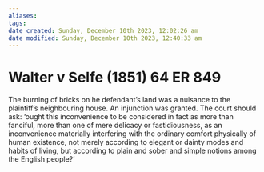 ```yaml
---
aliases: 
tags: 
date created: Sunday, December 10th 2023, 12:02:26 am
date modified: Sunday, December 10th 2023, 12:40:33 am
---
```


# Walter v Selfe (1851) 64 ER 849

The burning of bricks on he defendant’s land was a nuisance to the plaintiff’s neighbouring house. An injunction was granted. The court should ask: ‘ought this inconvenience to be considered in fact as more than fanciful, more than one of mere delicacy or fastidiousness, as an inconvenience materially interfering with the ordinary comfort physically of human existence, not merely according to elegant or dainty modes and habits of living, but according to plain and sober and simple notions among the English people?’
